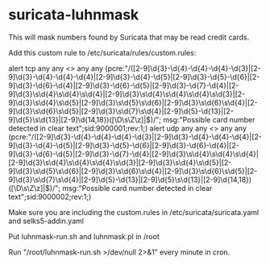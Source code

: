 # suricata-luhnmask

This will mask numbers found by Suricata that may be read credit cards.

Add this custom rule to /etc/suricata/rules/custom.rules:

alert tcp any any <> any any (pcre:"/([2-9]\d{3}-\d{4}-\d{4}-\d{4}-\d{3}|[2-9]\d{3}-\d{4}-\d{4}-\d{4}|[2-9]\d{3}-\d{4}-\d{5}|[2-9]\d{3}-\d{5}-\d{6}|[2-9]\d{3}-\d{6}-\d{4}|[2-9]\d{3}-\d{6}-\d{5}|[2-9]\d{3}-\d{7}-\d{4}|[2-9]\d{3}\s\d{4}\s\d{4}\s\d{4}|[2-9]\d{3}\s\d{4}\s\d{4}\s\d{4}\s\d{3}|[2-9]\d{3}\s\d{4}\s\d{5}|[2-9]\d{3}\s\d{5}\s\d{6}|[2-9]\d{3}\s\d{6}\s\d{4}|[2-9]\d{3}\s\d{6}\s\d{5}|[2-9]\d{3}\s\d{7}\s\d{4}|[2-9]\d{5}-\d{13}|[2-9]\d{5}\s\d{13}|[2-9]\d{14,18})([\D\s\Z\z]|$)/"; msg:"Possible card number detected in clear text";sid:9000001;rev:1;)
alert udp any any <> any any (pcre:"/([2-9]\d{3}-\d{4}-\d{4}-\d{4}-\d{3}|[2-9]\d{3}-\d{4}-\d{4}-\d{4}|[2-9]\d{3}-\d{4}-\d{5}|[2-9]\d{3}-\d{5}-\d{6}|[2-9]\d{3}-\d{6}-\d{4}|[2-9]\d{3}-\d{6}-\d{5}|[2-9]\d{3}-\d{7}-\d{4}|[2-9]\d{3}\s\d{4}\s\d{4}\s\d{4}|[2-9]\d{3}\s\d{4}\s\d{4}\s\d{4}\s\d{3}|[2-9]\d{3}\s\d{4}\s\d{5}|[2-9]\d{3}\s\d{5}\s\d{6}|[2-9]\d{3}\s\d{6}\s\d{4}|[2-9]\d{3}\s\d{6}\s\d{5}|[2-9]\d{3}\s\d{7}\s\d{4}|[2-9]\d{5}-\d{13}|[2-9]\d{5}\s\d{13}|[2-9]\d{14,18})([\D\s\Z\z]|$)/"; msg:"Possible card number detected in clear text";sid:9000002;rev:1;)

Make sure you are including the custom.rules in /etc/suricata/suricata.yaml and selks5-addin.yaml

Put luhnmask-run.sh and luhnmask.pl in /root

Run "/root/luhnmask-run.sh >/dev/null 2>&1" every minute in cron.

